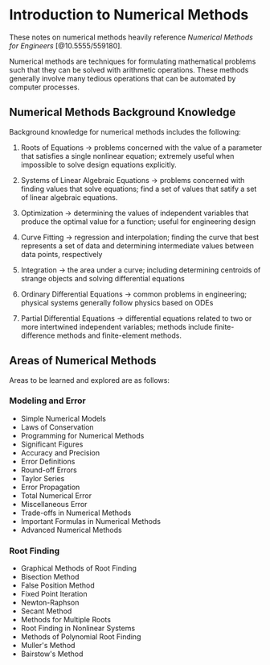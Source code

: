 # Introduction to Numerical Methods

These notes on numerical methods heavily reference *Numerical Methods for Engineers* [@10.5555/559180].

Numerical methods are techniques for formulating mathematical problems such that they can be solved with arithmetic operations. These methods generally involve many tedious operations that can be automated by computer processes.

## Numerical Methods Background Knowledge

Background knowledge for numerical methods includes the following:

1. Roots of Equations -> problems concerned with the value of a parameter that satisfies a single nonlinear equation; extremely useful when impossible to solve design equations explicitly.

2. Systems of Linear Algebraic Equations -> problems concerned with finding values that solve equations; find a set of values that satify a set of linear algebraic equations.

3. Optimization -> determining the values of independent variables that produce the optimal value for a function; useful for engineering design

4. Curve Fitting -> regression and interpolation; finding the curve that best represents a set of data and determining intermediate values between data points, respectively

5. Integration -> the area under a curve; including determining centroids of strange objects and solving differential equations

6. Ordinary Differential Equations -> common problems in engineering; physical systems generally follow physics based on ODEs

7. Partial Differential Equations -> differential equations related to two or more intertwined independent variables; methods include finite-difference methods and finite-element methods.

## Areas of Numerical Methods

Areas to be learned and explored are as follows:

### Modeling and Error

- Simple Numerical Models
- Laws of Conservation
- Programming for Numerical Methods
- Significant Figures
- Accuracy and Precision
- Error Definitions
- Round-off Errors
- Taylor Series
- Error Propagation
- Total Numerical Error
- Miscellaneous Error
- Trade-offs in Numerical Methods
- Important Formulas in Numerical Methods
- Advanced Numerical Methods

### Root Finding

- Graphical Methods of Root Finding
- Bisection Method
- False Position Method
- Fixed Point Iteration
- Newton-Raphson
- Secant Method
- Methods for Multiple Roots
- Root Finding in Nonlinear Systems
- Methods of Polynomial Root Finding
- Muller's Method
- Bairstow's Method


